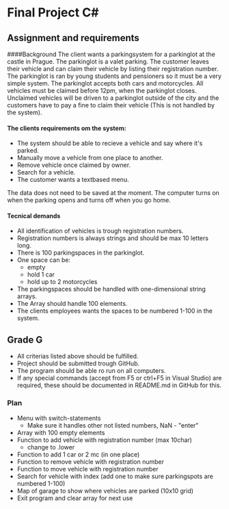 ﻿# Final Project C#

## Assignment and requirements
####Background
The client wants a parkingsystem for a parkinglot at the castle in Prague.
The parkinglot is a valet parking.
The customer leaves their vehicle and can claim their vehicle by listing their registration number.  
The parkinglot is ran by young students and pensioners so it must be a very simple system.
The parkinglot accepts both cars and motorcycles.
All vehicles must be claimed before 12pm, when the parkinglot closes.
Unclaimed vehicles will be driven to a parkinglot outside of the city and the customers have to pay a fine to claim their vehicle (This is not handled by the system).

#### The clients requirements om the system:
- The system should be able to recieve a vehicle and say where it's parked.
- Manually move a vehicle from one place to another.
- Remove vehicle once claimed by owner.
- Search for a vehicle.
- The customer wants a textbased menu.

The data does not need to be saved at the moment. 
The computer turns on when the parking opens and turns off when you go home.


#### Tecnical demands
- All identification of vehicles is trough registration numbers.
- Registration numbers is always strings and should be max 10 letters long.
- There is 100 parkingspaces in the parkinglot.
- One space can be:
    - empty
    - hold 1 car
    - hold up to 2 motorcycles
- The parkingspaces should be handled with one-dimensional string arrays.
- The Array should handle 100 elements.
- The clients employees wants the spaces to be numbered 1-100 in the system.


## Grade G
- All criterias listed above should be fulfilled.
- Project should be submitted trough GitHub.
- The program should be able ro run on all computers.
- If any special commands (accept from F5 or ctrl+F5 in Visual Studio) are required, these should be documented in README.md in GitHub for this.


### Plan
- Menu with switch-statements
    - Make sure it handles other not listed numbers, NaN - "enter"
- Array with 100 empty elements
- Function to add vehicle with registration number (max 10char)
    - change to .lower
- Function to add 1 car or 2 mc (in one place)
- Function to remove vehicle with registration number
- Function to move vehicle with registration number
- Search for vehicle with index (add one to make sure parkingspots are numbered 1-100)
- Map of garage to show where vehicles are parked (10x10 grid)
- Exit program and clear array for next use










